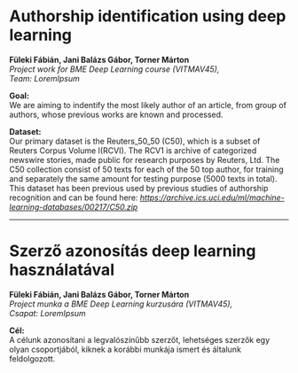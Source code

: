 # Authorship identification using deep learning
**Füleki Fábián,	Jani Balázs Gábor,	Torner Márton**  
*Project work for BME Deep Learning course (VITMAV45),  
Team: LoremIpsum*

**Goal:**  
We are aiming to indentify the most likely author of an article, from group of authors, whose previous works are known and processed.

**Dataset:**  
Our primary dataset is the Reuters_50_50 (C50), which is a subset of Reuters Corpus Volume I(RCVI). The RCV1 is archive of categorized newswire stories, made public for research purposes by Reuters, Ltd. The C50 collection consist of 50 texts for each of the 50 top author, for training and separately the same amount for testing purpose (5000 texts in total).  This dataset has been previous used by previous studies of authorship recognition and can be found here: *https://archive.ics.uci.edu/ml/machine-learning-databases/00217/C50.zip*

<HR>
  
# Szerző azonosítás deep learning használatával
**Füleki Fábián,	Jani Balázs Gábor,	Torner Márton**  
*Project munka a BME Deep Learning kurzusára (VITMAV45),  
Csapat: LoremIpsum*

**Cél:**  
A célunk azonosítani a legvalószínűbb szerzőt, lehetséges szerzők egy olyan csoportjából, kiknek a korábbi munkája ismert és általunk feldolgozott.
